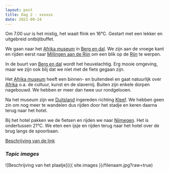 ```yaml
---
layout: post
title: Dag 2 - xxxxxx
date: 2021-09-24
---
```

Om 7.00 uur is het mistig, het waait flink en 16°C. Gestart met een lekker en uitgebreid ontbijtbuffet.  

We gaan naar het [Afrika museum](https://www.afrikamuseum.nl/) in [Berg en dal](). We zijn aan de vroege kant en rijden eerst naar [Millingen aan de Rijn]() om een blik op de [Rijn]() te werpen.  

In de buurt van [Berg en dal]() wordt het heuvelachtig. Erg mooie omgeving, maar we zijn ook blij dat we niet met de fiets gegaan zijn.  

Het [Afrika museum](https://www.afrikamuseum.nl/) heeft een binnen- en buitendeel en gaat natuurlijk over [Afrika]() o.a. de cultuur, kunst en de slavernij. Buiten zijn enkele dorpen nagebouwd. We hebben er meer dan twee uur rondgelooen.  

Na het museum zijn we [Duitsland]() ingereden richting [Kleef](). We hebben geen zin om nog meer te wandelen dus rijden door het stadje en keren daarna terug naar het hotel.  

Bij het hotel pakken we de fietsen en rijden we naar [Nijmegen](). Het is ondertussen 21°C. We eten een ijsje en rijden terug naar het hotel over de brug langs de spoorbaan.  





[Beschrijving van de link](http://example.com)  

### *Topic images*  

![Beschrijving van het plaatje]({{ site.images }}/filenaam.jpg?raw=true)
